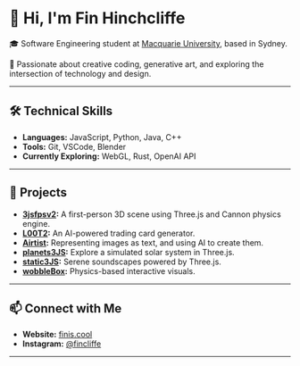 # 👋 Hi, I'm Fin Hinchcliffe

🎓 Software Engineering student at [Macquarie University](https://www.mq.edu.au/), based in Sydney.

🧠 Passionate about creative coding, generative art, and exploring the intersection of technology and design.

---

## 🛠️ Technical Skills

- **Languages:** JavaScript, Python, Java, C++
- **Tools:** Git, VSCode, Blender
- **Currently Exploring:** WebGL, Rust, OpenAI API

---

## 🚀 Projects

- **[3jsfpsv2](https://github.com/ffinbar/3jsfpsv2):** A first-person 3D scene using Three.js and Cannon physics engine.
- **[L00T2](https://github.com/ffinbar/L00T2):** An AI-powered trading card generator.
- **[Airtist](https://github.com/ffinbar/Airtist):** Representing images as text, and using AI to create them.
- **[planets3JS](https://github.com/ffinbar/planets3JS):** Explore a simulated solar system in Three.js.
- **[static3JS](https://github.com/ffinbar/static3JS):** Serene soundscapes powered by Three.js.
- **[wobbleBox](https://github.com/ffinbar/wobbleBox):** Physics-based interactive visuals.

---

## 📫 Connect with Me

- **Website:** [finis.cool](https://finis.cool)
- **Instagram:** [@fincliffe](https://instagram.com/fincliffe)

---

